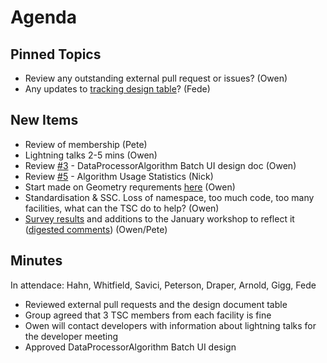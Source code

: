 Agenda
======

Pinned Topics
-------------
* Review any outstanding external pull request or issues? (Owen)
* Any updates to [tracking design table](https://github.com/mantidproject/documents/blob/master/Project-Management/TechnicalSteeringCommittee/reports/TSC-TrackingDesignProposals.md)? (Fede)

New Items
---------
* Review of membership (Pete)
* Lightning talks 2-5 mins (Owen)
* Review [#3](https://github.com/mantidproject/documents/pull/3) - DataProcessorAlgorithm Batch UI design doc (Owen)
* Review [#5](https://github.com/mantidproject/documents/pull/5) - Algorithm Usage Statistics (Nick)
* Start made on Geometry requrements [here](https://github.com/mantidproject/documents/blob/Instrument-Geometry/Design/Instrument-2.0/requirements-v2.md) (Owen)
* Standardisation & SSC. Loss of namespace, too much code, too many facilities, what can the TSC do to help? (Owen)
* [Survey results](https://www.surveymonkey.com/results/SM-N5VB8VDJ/) and additions to the January workshop to reflect it ([digested comments](/Project-Management/TechnicalSteeringCommittee/reports/DeveloperSurveyResults2015.md)) (Owen/Pete)

Minutes
-------
In attendace: Hahn, Whitfield, Savici, Peterson, Draper, Arnold, Gigg, Fede

* Reviewed external pull requests and the design document table
* Group agreed that 3 TSC members from each facility is fine
* Owen will contact developers with information about lightning talks for the developer meeting
* Approved DataProcessorAlgorithm Batch UI design
